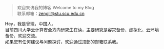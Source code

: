 > 欢迎来访我的博客 Welcome to my Blog                 
> 联系邮箱：zengli@stu.scu.edu.cn

Hey，我是曾理，中国人。     
目前四川大学云计算安全方向研究生在读，主要研究是容灾备份、虚拟化、云环境备份，欢迎交流。    
如果您有任何建议与问题探讨，欢迎通过顶部的邮箱联系我。


